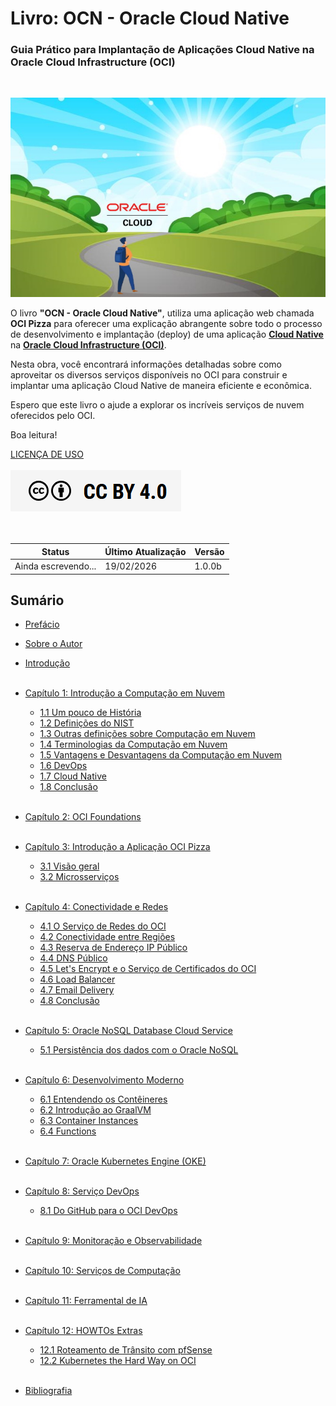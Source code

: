 # Livro: OCN - Oracle Cloud Native 
### Guia Prático para Implantação de Aplicações Cloud Native na Oracle Cloud Infrastructure (OCI)
<br>

![alt_text](./img/livro-ocn-logo-1.jpg "Livro: OCN - Oracle Cloud Native")
<br>

O livro **"OCN - Oracle Cloud Native"**, utiliza uma aplicação web chamada **OCI Pizza** para oferecer uma explicação abrangente sobre todo o processo de desenvolvimento e implantação (deploy) de uma aplicação **[Cloud Native](https://github.com/cncf/toc/blob/main/DEFINITION.md#portugu%C3%AAs-brasileiro)** na **[Oracle Cloud Infrastructure (OCI)](https://www.oracle.com/cloud/)**.

Nesta obra, você encontrará informações detalhadas sobre como aproveitar os diversos serviços disponíveis no OCI para construir e implantar uma aplicação Cloud Native de maneira eficiente e econômica.

Espero que este livro o ajude a explorar os incríveis serviços de nuvem oferecidos pelo OCI.

Boa leitura!

[LICENÇA DE USO](./license.md)
<br><br>
<a href="/license/">
   <img src="./img/cc-by-40.png" alt="CC BY 4.0" class="align-left">
</a>
<br><br><br>

| Status              | Último Atualização | Versão   |
|---------------------|--------------------|----------|
| Ainda escrevendo... | 19/02/2026         | 1.0.0b   |

## Sumário

- [Prefácio](./prefacio.md)
- [Sobre o Autor](./sobre-o-autor.md)
- [Introdução](./introducao.md)
<br><br>

- [Capítulo 1: Introdução a Computação em Nuvem](./capitulo-1/index.md)
    - [1.1 Um pouco de História](./capitulo-1/historia-computacao-em-nuvem.md)
    - [1.2 Definições do NIST](./capitulo-1/definicoes-nist.md)
    - [1.3 Outras definições sobre Computação em Nuvem](./capitulo-1/outras-definicoes.md)
    - [1.4 Terminologias da Computação em Nuvem](./capitulo-1/terminologias.md)
    - [1.5 Vantagens e Desvantagens da Computação em Nuvem](./capitulo-1/vantagens-desvantagens.md)
    - [1.6 DevOps](./capitulo-1/devops.md)
    - [1.7 Cloud Native](./capitulo-1/cloud-native.md)
    - [1.8 Conclusão](./capitulo-1/conclusao.md)
<br><br>

- [Capítulo 2: OCI Foundations](./capitulo-2/index.md)
<br><br>

- [Capítulo 3: Introdução a Aplicação OCI Pizza](./capitulo-3/index.md)
    - [3.1 Visão geral](./capitulo-3/ocipizza-overview.md)
    - [3.2 Microsserviços](./capitulo-3/microservices.md)
<br><br>

- [Capítulo 4: Conectividade e Redes](./capitulo-4/index.md)
    - [4.1 O Serviço de Redes do OCI](./capitulo-4/servico-de-redes.md)
    - [4.2 Conectividade entre Regiões](./capitulo-4/conectividade-entre-regioes.md)
    - [4.3 Reserva de Endereço IP Público](./capitulo-4/reserva-ip-publico.md)
    - [4.4 DNS Público](./capitulo-4/dns-publico.md)
    - [4.5 Let's Encrypt e o Serviço de Certificados do OCI](./capitulo-4/lets-encrypt.md)
    - [4.6 Load Balancer](./capitulo-4/load-balancer.md)
    - [4.7 Email Delivery](./capitulo-4/email-delivery.md)
    - [4.8 Conclusão](./capitulo-4/conclusao.md)
<br><br>

- [Capítulo 5: Oracle NoSQL Database Cloud Service](./capitulo-5/index.md)
    - [5.1 Persistência dos dados com o Oracle NoSQL](./capitulo-5/nosql.md)
<br><br>

- [Capítulo 6: Desenvolvimento Moderno](./capitulo-6/index.md)
    - [6.1 Entendendo os Contêineres](./capitulo-6/containers.md)
    - [6.2 Introdução ao GraalVM](./capitulo-6/graalvm.md)
    - [6.3 Container Instances](./capitulo-6/container-instances.md)
    - [6.4 Functions](./capitulo-6/functions.md)
<br><br>

- [Capítulo 7: Oracle Kubernetes Engine (OKE)](./capitulo-7/index.md)
<br><br>

- [Capítulo 8: Serviço DevOps](./capitulo-8/index.md)
    - [8.1 Do GitHub para o OCI DevOps](./capitulo-8/github-ocidevops.md)
<br><br>

- [Capítulo 9: Monitoração e Observabilidade](./capitulo-9/index.md)
<br><br>

- [Capítulo 10: Serviços de Computação](./capitulo-10/index.md)
<br><br>

- [Capítulo 11: Ferramental de IA](./capitulo-11/index.md)
<br><br>

- [Capítulo 12: HOWTOs Extras](./capitulo-12/index.md)
    - [12.1 Roteamento de Trânsito com pfSense](./capitulo-12/transit-routing-pfsense.md)
    - [12.2 Kubernetes the Hard Way on OCI](./capitulo-12/kubernetes-hard-way-oci.md)
<br><br>

- [Bibliografia](./bibliografia.md)